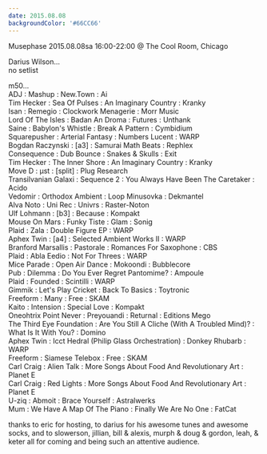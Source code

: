 ```yaml
---
date: 2015.08.08
backgroundColor: '#66CC66'
---
```


Musephase 2015.08.08sa 16:00-22:00 @ The Cool Room, Chicago  

Darius Wilson...  
no setlist  

m50...  
ADJ : Mashup : New.Town : Ai  
Tim Hecker : Sea Of Pulses : An Imaginary Country : Kranky  
Isan : Remegio : Clockwork Menagerie : Morr Music  
Lord Of The Isles : Badan An Droma : Futures : Unthank  
Saine : Babylon's Whistle : Break A Pattern : Cymbidium  
Squarepusher : Arterial Fantasy : Numbers Lucent : WARP  
Bogdan Raczynski : \[a3\] : Samurai Math Beats : Rephlex  
Consequence : Dub Bounce : Snakes & Skulls : Exit  
Tim Hecker : The Inner Shore : An Imaginary Country : Kranky  
Move D : µst : \[split\] : Plug Research  
Transilvanian Galaxi : Sequence 2 : You Always Have Been The Caretaker : Acido  
Vedomir : Orthodox Ambient : Loop Minusovka : Dekmantel  
Alva Noto : Uni Rec : Univrs : Raster-Noton  
Ulf Lohmann : \[b3\] : Because : Kompakt  
Mouse On Mars : Funky Tiste : Glam : Sonig  
Plaid : Zala : Double Figure EP : WARP  
Aphex Twin : \[a4\] : Selected Ambient Works II : WARP  
Branford Marsallis : Pastorale : Romances For Saxophone : CBS  
Plaid : Abla Eedio : Not For Threes : WARP  
Mice Parade : Open Air Dance : Mokoondi : Bubblecore  
Pub : Dilemma : Do You Ever Regret Pantomime? : Ampoule  
Plaid : Founded : Scintilli : WARP  
Gimmik : Let's Play Cricket : Back To Basics : Toytronic  
Freeform : Many : Free : SKAM  
Kaito : Intension : Special Love : Kompakt  
Oneohtrix Point Never : Preyouandi : Returnal : Editions Mego  
The Third Eye Foundation : Are You Still A Cliche (With A Troubled Mind)? : What Is It With You? : Domino  
Aphex Twin : Icct Hedral (Philip Glass Orchestration) : Donkey Rhubarb : WARP  
Freeform : Siamese Telebox : Free : SKAM  
Carl Craig : Alien Talk : More Songs About Food And Revolutionary Art : Planet E  
Carl Craig : Red Lights : More Songs About Food And Revolutionary Art : Planet E  
U-ziq : Abmoit : Brace Yourself : Astralwerks  
Mum : We Have A Map Of The Piano : Finally We Are No One : FatCat  

thanks to eric for hosting, to darius for his awesome tunes and awesome socks, and to slowerson, jillian, bill & alexis, murph & doug & gordon, leah, & keter all for coming and being such an attentive audience.